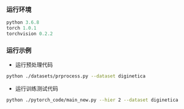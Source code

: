 
### 运行环境
```python
python 3.6.8
torch 1.0.1
torchvision 0.2.2
```

### 运行示例

- 运行预处理代码

```sh
python ./datasets/prprocess.py --dataset diginetica
```

- 运行训练测试代码

```sh
python ./pytorch_code/main_new.py --hier 2 --dataset diginetica
```
